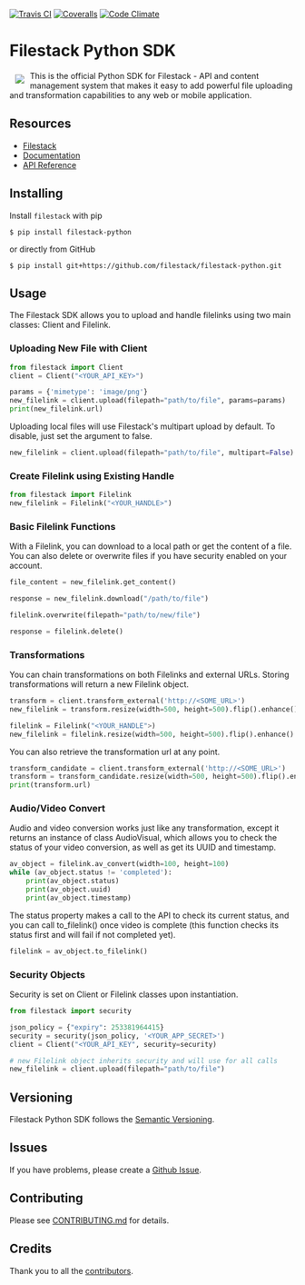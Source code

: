 [![Travis CI][travis_ci_badge]][travis_ci]
[![Coveralls][coveralls_badge]][coveralls]
[![Code Climate][code_climate_badge]][code_climate]

# Filestack Python SDK
<a href="https://www.filestack.com"><img src="https://filestack.com/themes/filestack/assets/images/press-articles/color.svg" align="left" hspace="10" vspace="6"></a>
This is the official Python SDK for Filestack - API and content management system that makes it easy to add powerful file uploading and transformation capabilities to any web or mobile application.

## Resources

* [Filestack](https://www.filestack.com)
* [Documentation](https://www.filestack.com/docs)
* [API Reference](https://filestack.github.io/)

## Installing

Install ``filestack`` with pip

    $ pip install filestack-python

or directly from GitHub

    $ pip install git+https://github.com/filestack/filestack-python.git

## Usage

The Filestack SDK allows you to upload and handle filelinks using two main classes: Client and Filelink.

### Uploading New File with Client
``` python
from filestack import Client
client = Client("<YOUR_API_KEY>")

params = {'mimetype': 'image/png'}
new_filelink = client.upload(filepath="path/to/file", params=params)
print(new_filelink.url)
```
Uploading local files will use Filestack's multipart upload by default. To disable, just set the argument to false.

```python
new_filelink = client.upload(filepath="path/to/file", multipart=False)
```
    
### Create Filelink using Existing Handle
```python
from filestack import Filelink
new_filelink = Filelink("<YOUR_HANDLE>")
````
    
### Basic Filelink Functions

With a Filelink, you can download to a local path or get the content of a file. You can also delete or overwrite files if you have security enabled on your account. 

```python
file_content = new_filelink.get_content()

response = new_filelink.download("/path/to/file")

filelink.overwrite(filepath="path/to/new/file")

response = filelink.delete()
```

### Transformations

You can chain transformations on both Filelinks and external URLs. Storing transformations will return a new Filelink object.

```python
transform = client.transform_external('http://<SOME_URL>')
new_filelink = transform.resize(width=500, height=500).flip().enhance().store()

filelink = Filelink("<YOUR_HANDLE">)
new_filelink = filelink.resize(width=500, height=500).flip().enhance().store()
```
    
You can also retrieve the transformation url at any point.
 ```python   
transform_candidate = client.transform_external('http://<SOME_URL>')
transform = transform_candidate.resize(width=500, height=500).flip().enhance()
print(transform.url)
```

### Audio/Video Convert

Audio and video conversion works just like any transformation, except it returns an instance of class AudioVisual, which allows you to check the status of your video conversion, as well as get its UUID and timestamp. 

```python
av_object = filelink.av_convert(width=100, height=100)
while (av_object.status != 'completed'):
    print(av_object.status)
    print(av_object.uuid)
    print(av_object.timestamp)
```
The status property makes a call to the API to check its current status, and you can call to_filelink() once video is complete (this function checks its status first and will fail if not completed yet).

```python
filelink = av_object.to_filelink()
```

### Security Objects

Security is set on Client or Filelink classes upon instantiation.
```python
from filestack import security

json_policy = {"expiry": 253381964415}
security = security(json_policy, '<YOUR_APP_SECRET>')
client = Client("<YOUR_API_KEY", security=security)

# new Filelink object inherits security and will use for all calls
new_filelink = client.upload(filepath="path/to/file")
```
## Versioning

Filestack Python SDK follows the [Semantic Versioning](http://semver.org/).

## Issues

If you have problems, please create a [Github Issue](https://github.com/filepicker/filestack-python/issues).

## Contributing

Please see [CONTRIBUTING.md](https://github.com/filepicker/filestack-python/CONTRIBUTING.md) for details.

## Credits

Thank you to all the [contributors](https://github.com/filepicker/filestack-python/graphs/contributors).

[travis_ci]: http://travis-ci.org/filestack/filestack-python		
[travis_ci_badge]: https://travis-ci.org/filestack/filestack-python.svg?branch=master		
[code_climate]: https://codeclimate.com/github/filestack/filestack-python		
[code_climate_badge]: https://codeclimate.com/github/filestack/filestack-python.png		
[coveralls]: https://coveralls.io/github/filestack/filestack-python?branch=master		
[coveralls_badge]: https://coveralls.io/repos/github/filestack/filestack-python/badge.svg?branch=master

